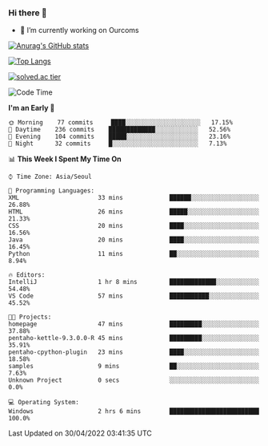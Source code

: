 ### Hi there 👋

- 🔭 I’m currently working on Ourcoms

<!--
**Rhange/Rhange** is a ✨ _special_ ✨ repository because its `README.md` (this file) appears on your GitHub profile.

Here are some ideas to get you started:

- 🌱 I’m currently learning ...
- 👯 I’m looking to collaborate on ...
- 🤔 I’m looking for help with ...
- 💬 Ask me about ...
- 📫 How to reach me: ...
- 😄 Pronouns: ...
- ⚡ Fun fact: ...
-->

[![Anurag's GitHub stats](https://github-readme-stats.vercel.app/api?username=rhange&show_icons=true&theme=gruvbox)](https://github.com/anuraghazra/github-readme-stats)

[![Top Langs](https://github-readme-stats.vercel.app/api/top-langs/?username=rhange&layout=compact&theme=gruvbox)](https://github.com/anuraghazra/github-readme-stats)

[![solved.ac tier](http://mazassumnida.wtf/api/generate_badge?boj=rhange0511)](https://solved.ac/rhange0511)

  <!--START_SECTION:waka-->
![Code Time](http://img.shields.io/badge/Code%20Time-451%20hrs%2052%20mins-blue)

**I'm an Early 🐤** 

```text
🌞 Morning    77 commits     ████░░░░░░░░░░░░░░░░░░░░░   17.15% 
🌆 Daytime    236 commits    █████████████░░░░░░░░░░░░   52.56% 
🌃 Evening    104 commits    █████░░░░░░░░░░░░░░░░░░░░   23.16% 
🌙 Night      32 commits     █░░░░░░░░░░░░░░░░░░░░░░░░   7.13%

```


📊 **This Week I Spent My Time On** 

```text
⌚︎ Time Zone: Asia/Seoul

💬 Programming Languages: 
XML                      33 mins             ██████░░░░░░░░░░░░░░░░░░░   26.88% 
HTML                     26 mins             █████░░░░░░░░░░░░░░░░░░░░   21.33% 
CSS                      20 mins             ████░░░░░░░░░░░░░░░░░░░░░   16.56% 
Java                     20 mins             ████░░░░░░░░░░░░░░░░░░░░░   16.45% 
Python                   11 mins             ██░░░░░░░░░░░░░░░░░░░░░░░   8.94%

🔥 Editors: 
IntelliJ                 1 hr 8 mins         █████████████░░░░░░░░░░░░   54.48% 
VS Code                  57 mins             ███████████░░░░░░░░░░░░░░   45.52%

🐱‍💻 Projects: 
homepage                 47 mins             █████████░░░░░░░░░░░░░░░░   37.88% 
pentaho-kettle-9.3.0.0-R 45 mins             █████████░░░░░░░░░░░░░░░░   35.91% 
pentaho-cpython-plugin   23 mins             ████░░░░░░░░░░░░░░░░░░░░░   18.58% 
samples                  9 mins              ██░░░░░░░░░░░░░░░░░░░░░░░   7.63% 
Unknown Project          0 secs              ░░░░░░░░░░░░░░░░░░░░░░░░░   0.0%

💻 Operating System: 
Windows                  2 hrs 6 mins        █████████████████████████   100.0%

```


 Last Updated on 30/04/2022 03:41:35 UTC
<!--END_SECTION:waka-->
